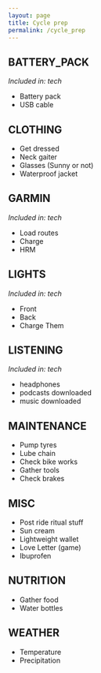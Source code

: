```yaml
---
layout: page
title: Cycle prep
permalink: /cycle_prep
---
```


## BATTERY\_PACK
_Included in: tech_  
- Battery pack
- USB cable


## CLOTHING
- Get dressed
- Neck gaiter
- Glasses (Sunny or not)
- Waterproof jacket


## GARMIN
_Included in: tech_  
- Load routes
- Charge
- HRM


## LIGHTS
_Included in: tech_  
- Front
- Back
- Charge Them


## LISTENING
_Included in: tech_  
- headphones
- podcasts downloaded
- music downloaded


## MAINTENANCE
- Pump tyres
- Lube chain
- Check bike works
- Gather tools
- Check brakes


## MISC
- Post ride ritual stuff
- Sun cream
- Lightweight wallet
- Love Letter (game)
- Ibuprofen


## NUTRITION
- Gather food
- Water bottles


## WEATHER
- Temperature
- Precipitation


